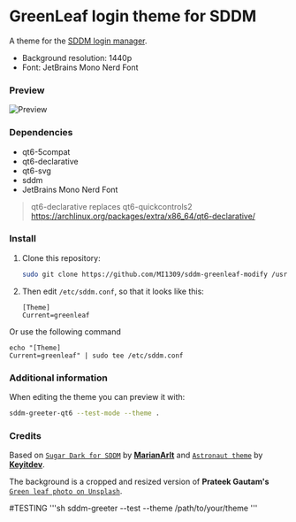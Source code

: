 # GreenLeaf login theme for SDDM

A theme for the [SDDM login manager](https://github.com/sddm/sddm).

- Background resolution: 1440p
- Font: JetBrains Mono Nerd Font

### Preview

![Preview](./Previews/preview.png)

### Dependencies

- qt6-5compat
- qt6-declarative
- qt6-svg
- sddm
- JetBrains Mono Nerd Font

> qt6-declarative replaces qt6-quickcontrols2
> https://archlinux.org/packages/extra/x86_64/qt6-declarative/


### Install

1. Clone this repository:

   ```sh
   sudo git clone https://github.com/MI1309/sddm-greenleaf-modify /usr/share/sddm/themes/
   ```

2. Then edit `/etc/sddm.conf`, so that it looks like this:

    ```
    [Theme]
    Current=greenleaf
    ```

Or use the following command

    echo "[Theme]
    Current=greenleaf" | sudo tee /etc/sddm.conf

### Additional information

When editing the theme you can preview it with:

```sh
sddm-greeter-qt6 --test-mode --theme .
```

### Credits

Based on [`Sugar Dark for SDDM`](https://github.com/MarianArlt/sddm-sugar-dark) by [**MarianArlt**](https://github.com/MarianArlt) and [`Astronaut theme`](https://github.com/Keyitdev/sddm-astronaut-theme) by [**Keyitdev**](https://github.com/Keyitdev).

The background is a cropped and resized version of **Prateek Gautam's** [`Green leaf photo on Unsplash`](https://unsplash.com/photos/green-leaf-Qizi-z1AJno).


#TESTING
'''sh
sddm-greeter --test --theme /path/to/your/theme
'''
